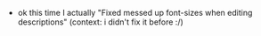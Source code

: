- ok this time I actually "Fixed messed up font-sizes when editing descriptions"
(context: i didn't fix it before :/)